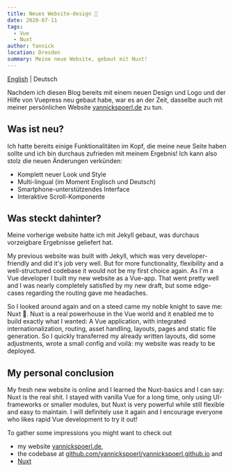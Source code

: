 ```yaml
---
title: Neues Website-design 🥳
date: 2020-07-11
tags: 
  - Vue
  - Nuxt
author: Yannick
location: Dresden
summary: Meine neue Website, gebaut mit Nuxt!
---
```


[English](/en/2020/07/11/new-website-design/) | Deutsch

Nachdem ich diesen Blog bereits mit einem neuen Design und Logo und der Hilfe von Vuepress neu gebaut habe, war es an der Zeit,
dasselbe auch mit meiner persönlichen Website [yannickspoerl.de](https://www.yannickspoerl.de) zu tun.

## Was ist neu?

Ich hatte bereits einige Funktionalitäten im Kopf, die meine neue Seite haben sollte und ich bin durchaus zufrieden mit meinem Ergebnis!
Ich kann also stolz die neuen Änderungen verkünden:

- Komplett neuer Look und Style
- Multi-lingual (im Moment Englisch und Deutsch)
- Smartphone-unterstützendes Interface
- Interaktive Scroll-Komponente

## Was steckt dahinter?

Meine vorherige website hatte ich mit Jekyll gebaut, was durchaus vorzeigbare Ergebnisse geliefert hat.

My previous website was built with Jekyll, which was very developer-friendly and did it's job very well. But for
more functionality, flexibility and a well-structured codebase it would not be my first choice again. As I'm a Vue developer
I built my new website as a Vue-app. That went pretty well and I was nearly completely satisfied by my new draft, but
some edge-cases regarding the routing gave me headaches.

So I looked around again and on a steed came my noble knight
to save me: Nuxt 🙏. Nuxt is a real powerhouse in the Vue world and it enabled me to build exactly what I wanted:
A Vue application, with integrated internationalization, routing, asset handling, layouts, pages and static file
generation. So I quickly transferred my already written layouts, did some adjustments, wrote a small config and
voilà: my website was ready to be deployed.

## My personal conclusion

My fresh new website is online and I learned the Nuxt-basics and I can say: Nuxt is the real shit. I stayed with vanilla Vue
for a long time, only using UI-frameworks or smaller modules, but Nuxt is very powerful while still flexible and
easy to maintain. I will definitely use it again and I encourage everyone who likes rapid Vue development to try it out!

To gather some impressions you might want to check out

- my website [yannickspoerl.de](https://www.yannickspoerl.de),
- the codebase at [github.com/yannickspoerl/yannickspoerl.github.io](https://github.com/YannickSpoerl/yannickspoerl.github.io) and
- [Nuxt](https://nuxtjs.org/)
